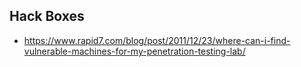 ## Hack Boxes
- https://www.rapid7.com/blog/post/2011/12/23/where-can-i-find-vulnerable-machines-for-my-penetration-testing-lab/